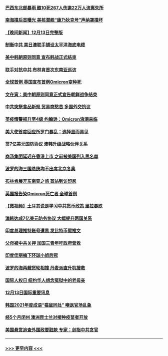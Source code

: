 #### [巴西东北部暴雨 酿10死267人伤逾22万人流离失所](../pages/prog202/a103293104.md?t=12141400) 
#### [南海撞后首曝光 美核潜舰“康乃狄克号”声纳罩撞坏](../pages/prog202/a103293163.md?t=12141400) 
#### [【晚间新闻】12月13日完整版](../pages/prog202/a103293106.md?t=12141400) 
#### [制衡中共 美日澳联手铺设太平洋海底电缆](../pages/prog202/a103292776.md?t=12141400) 
#### [美中韩朝原则同意 宣布韩战正式结束](../pages/prog202/a103292747.md?t=12141400) 
#### [联手对抗中共 布林肯首次东南亚巡访](../pages/prog202/a103292811.md?t=12141400) 
#### [全球首例 英国宣布首例Omicron变种死](../pages/prog202/a103292708.md?t=12141400) 
#### [文在寅：美中朝原则同意正式宣告朝鲜战争结束](../pages/prog202/a103292768.md?t=12141400) 
#### [中共突祭食品新规 贸易商愁苦 多国外交抗议](../pages/prog202/a103292629.md?t=12141400) 
#### [英疫情警报升至4级 约翰逊：Omicron浪潮来临](../pages/prog202/a103292510.md?t=12141400) 
#### [美大使首度回应所罗门暴乱：选择显而易见](../pages/prog202/a103292454.md?t=12141400) 
#### [签7亿美元国防协议 澳韩升级战略伙伴关系](../pages/prog202/a103292527.md?t=12141400) 
#### [商汤集团延迟在香港上市 之前被美国列入黑名单](../pages/prog202/a103292505.md?t=12141400) 
#### [波罗的海三国总统均不出席北京冬奥](../pages/prog202/a103292488.md?t=12141400) 
#### [布林肯展开东南亚之旅 首站到访印尼](../pages/prog202/a103292438.md?t=12141400) 
#### [英国报告染Omicron死亡者 全球首例](../pages/prog202/a103292434.md?t=12141400) 
#### [【微视频】土耳其说是学习中共货币政策 里拉暴跌](../pages/prog202/a103292444.md?t=12141400) 
#### [澳韩达成7亿美元防务协议 大幅提升两国关系](../pages/prog202/a103292351.md?t=12141400) 
#### [印度总理推特账号遭黑 发比特币假推文](../pages/prog202/a103292358.md?t=12141400) 
#### [父母被中共关押 加国三青年吁政府营救](../pages/prog202/a103292297.md?t=12141400) 
#### [印度佳丽摘下环球小姐后冠](../pages/prog202/a103292324.md?t=12141400) 
#### [波罗的海两艘货轮相撞 丹麦派直升机搜救](../pages/prog202/a103292267.md?t=12141400) 
#### [国际人权日 纽约华人想念冤狱中的老母亲](../pages/prog202/a103292311.md?t=12141400) 
#### [12月13日国际重要讯息](../pages/prog202/a103292291.md?t=12141400) 
#### [韩国2021年度成语“猫鼠同处” 嘲讽官场乱象](../pages/prog202/a103292232.md?t=12141400) 
#### [经5个月闭州 澳洲昆士兰对接种疫苗者开放](../pages/prog202/a103292181.md?t=12141400) 
#### [美国悬赏追查外国政要脏款 专家：剑指中共贪官](../pages/prog202/a103292193.md?t=12141400) 

----
#### [ >>> 更早内容 <<< ](../indexes/prog202-earlier.md)
